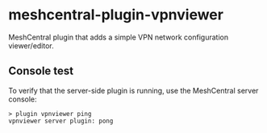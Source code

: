 # meshcentral-plugin-vpnviewer

MeshCentral plugin that adds a simple VPN network configuration viewer/editor.

## Console test

To verify that the server-side plugin is running, use the MeshCentral server console:

```
> plugin vpnviewer ping
vpnviewer server plugin: pong
```
